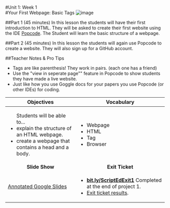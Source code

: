 #Unit 1: Week 1  
#Your First Webpage: Basic Tags
![image](http://i.imgur.com/eqnjBR6.png)

##Part 1 (45 minutes)
In this lesson the students will have their first introduction to HTML. They will be asked to create their first website using the IDE [Popcode](https://popcode.org). The Student will learn the basic structure of a webpage.

##Part 2 (45 minutes)
In this lesson the students will again use Popcode to create a website. They will also sign up for a GitHub account.


##Teacher Notes & Pro Tips
* Tags are like parenthesis! They work in pairs. (each one has a friend)
* Use the "view in seperate page"" feature in Popcode to show students they have made a live website.
* Just like how you use Goggle docs for your papers you use Popcode (or other IDEs) for coding. 



| Objectives | Vocabulary |
|-------|-------|
| <ul>Students will be able to...<li> explain the structure of an HTML webpage.</li> <li>create a webpage that contains a head and a body.</li> </ul>  | <ul> <li>Webpage</li> <li>HTML</li> <li>Tag</li> <li>Browser</li> </ul> | 
| <center> **Slide Show** </center> |<center> **Exit Ticket** </center> |
|[Annotated Google Slides](https://docs.google.com/presentation/d/1-gKi3ugTLwRzllzoInvDA7aNGejDN84Ab4xpzA5jVkU/edit#slide=id.g12ee5b58a7_0_217)| <ul><li>[**bit.ly/ScriptEdExit1**](http://bit.ly/ScriptEdExit1) Completed at the end of project 1.</li> <li>[Exit ticket results](https://docs.google.com/spreadsheets/d/1q--aEbMs2JWOZhFlYlv-TzEVOOkVrjEP25WcFj92nL4/edit#gid=313397747).</li> </ul> | 


